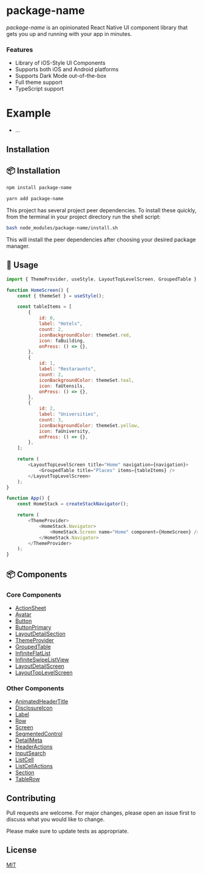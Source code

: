 # package-name

_package-name_ is an opinionated React Native UI component library that gets you up and running with your app in minutes.

### Features

- Library of iOS-Style UI Components
- Supports both iOS and Android platforms
- Supports Dark Mode out-of-the-box
- Full theme support
- TypeScript support

# Example

- ...

## Installation

## 📦 Installation

```bash
npm install package-name
```

```bash
yarn add package-name
```


This project has several project peer dependencies. To install these quickly, from the terminal in your project directory run the shell script:

```sh
bash node_modules/package-name/install.sh
```

This will install the peer dependencies after choosing your desired package manager.

## 🔨 Usage

```javascript
import { ThemeProvider, useStyle, LayoutTopLevelScreen, GroupedTable } from "react-native-ios-ui";

function HomeScreen() {
    const { themeSet } = useStyle();

    const tableItems = [
        {
            id: 0,
            label: "Hotels",
            count: 2,
            iconBackgroundColor: themeSet.red,
            icon: faBuilding,
            onPress: () => {},
        },
        {
            id: 1,
            label: "Restaraunts",
            count: 2,
            iconBackgroundColor: themeSet.teal,
            icon: faUtensils,
            onPress: () => {},
        },
        {
            id: 2,
            label: "Universities",
            count: 3,
            iconBackgroundColor: themeSet.yellow,
            icon: faUniversity,
            onPress: () => {},
        },
    ];

    return (
        <LayoutTopLevelScreen title="Home" navigation={navigation}>
            <GroupedTable title="Places" items={tableItems} />
        </LayoutTopLevelScreen>
    );
}

function App() {
    const HomeStack = createStackNavigator();

    return (
        <ThemeProvider>
            <HomeStack.Navigator>
                <HomeStack.Screen name="Home" component={HomeScreen} />
            </HomeStack.Navigator>
        </ThemeProvider>
    );
}

```

## 📦 Components

### Core Components

- [ActionSheet]()
- [Avatar](/src/components/Atoms/Avatar/index.md)
- [Button]()
- [ButtonPrimary]()
- [LayoutDetailSection]()
- [ThemeProvider]()
- [GroupedTable]()
- [InfiniteFlatList]()
- [InfiniteSwipeListView]()
- [LayoutDetailScreen]()
- [LayoutTopLevelScreen]()

### Other Components

- [AnimatedHeaderTitle]()
- [DisclosureIcon]()
- [Label]()
- [Row]()
- [Screen]()
- [SegmentedControl]()
- [DetailMeta]()
- [HeaderActions]()
- [InputSearch]()
- [ListCell]()
- [ListCellActions]()
- [Section]()
- [TableRow]()

## Contributing
Pull requests are welcome. For major changes, please open an issue first to discuss what you would like to change.

Please make sure to update tests as appropriate.

## License
[MIT](https://choosealicense.com/licenses/mit/)